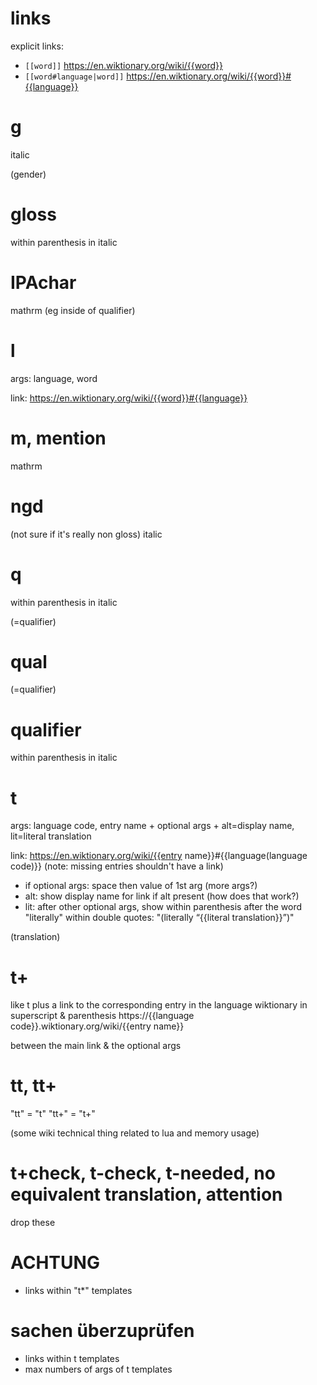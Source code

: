 # links

explicit links:
- `[[word]]` https://en.wiktionary.org/wiki/{{word}}
- `[[word#language|word]]` https://en.wiktionary.org/wiki/{{word}}#{{language}}

# g

italic

(gender)

# gloss

within parenthesis in italic

# IPAchar

mathrm (eg inside of qualifier)

# l

args: language, word

link: https://en.wiktionary.org/wiki/{{word}}#{{language}}

# m, mention

mathrm

# ngd

(not sure if it's really non gloss)
 italic

# q

within parenthesis in italic

(=qualifier)

# qual

(=qualifier)

# qualifier

within parenthesis in italic

# t

args: language code, entry name + optional args + alt=display name, lit=literal translation

link:
https://en.wiktionary.org/wiki/{{entry name}}#{{language(language code)}}
(note: missing entries shouldn't have a link)

- if optional args: space then value of 1st arg (more args?)
- alt: show display name for link if alt present (how does that work?)
- lit: after other optional args, show within parenthesis after the word "literally" within double quotes:
 "(literally “{{literal translation}}”)"



(translation)

# t+

like t plus a link to the corresponding entry in the language wiktionary
in superscript & parenthesis
https://{{language code}}.wiktionary.org/wiki/{{entry name}}

between the main link & the optional args

# tt, tt+

"tt" = "t"
"tt+" = "t+"

(some wiki technical thing related to lua and memory usage)

# t+check, t-check, t-needed, no equivalent translation, attention

drop these

# ACHTUNG

- links within "t*" templates


# sachen überzuprüfen

- links within t templates
- max numbers of args of t templates
